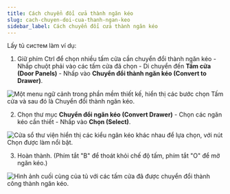 ```yaml
---
title: Cách chuyển đổi cửa thành ngăn kéo
slug: cach-chuyen-doi-cua-thanh-ngan-keo
sidebar_label: Cách chuyển đổi cửa thành ngăn kéo
---
```


Lấy tủ систем làm ví dụ:

1. Giữ phím Ctrl để chọn nhiều tấm cửa cần chuyển đổi thành ngăn kéo - Nhấp chuột phải vào các tấm cửa đã chọn - Di chuyển đến **Tấm cửa (Door Panels)** - Nhấp vào **Chuyển đổi thành ngăn kéo (Convert to Drawer)**.

![Một menu ngữ cảnh trong phần mềm thiết kế, hiển thị các bước chọn Tấm cửa và sau đó là Chuyển đổi thành ngăn kéo.](https://storage.googleapis.com/jegavn_kb/images/bac64cd2-3a3b-4226-9e40-92f319bfceba.png)

2. Chọn thư mục **Chuyển đổi ngăn kéo (Convert Drawer)** - Chọn các ngăn kéo cần thiết - Nhấp vào **Chọn (Select)**.

![Cửa sổ thư viện hiển thị các kiểu ngăn kéo khác nhau để lựa chọn, với nút Chọn được làm nổi bật.](https://storage.googleapis.com/jegavn_kb/images/99f4e8c4-2cfc-4f10-afc8-0052b3d7eb8d.png)

3. Hoàn thành. (Phím tắt "B" để thoát khỏi chế độ tấm, phím tắt "O" để mở ngăn kéo.)

![Hình ảnh cuối cùng của tủ với các tấm cửa đã được chuyển đổi thành công thành ngăn kéo.](https://storage.googleapis.com/jegavn_kb/images/61a41bc0-3d58-4fa1-90ef-1fee4173853d.png)